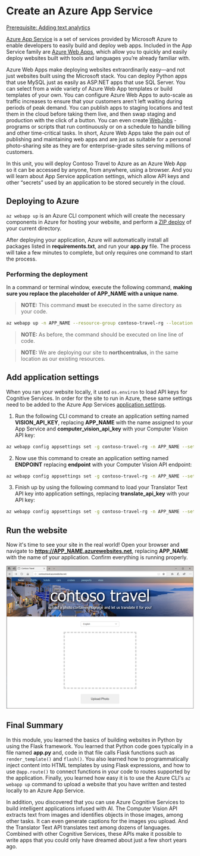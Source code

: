 # Create an Azure App Service

[Prerequisite: Adding text analytics](text-analytics.md)

[Azure App Service](https://azure.microsoft.com/en-us/documentation/articles/app-service-value-prop-what-is/) is a set of services provided by Microsoft Azure to enable developers to easily build and deploy web apps. Included in the App Service family are [Azure Web Apps](https://azure.microsoft.com/en-us/documentation/articles/app-service-web-overview/), which allow you to quickly and easily deploy websites built with tools and languages you’re already familiar with.

Azure Web Apps make deploying websites extraordinarily easy—and not just websites built using the Microsoft stack. You can deploy Python apps that use MySQL just as easily as ASP.NET apps that use SQL Server. You can select from a wide variety of Azure Web App templates or build templates of your own. You can configure Azure Web Apps to auto-scale as traffic increases to ensure that your customers aren’t left waiting during periods of peak demand. You can publish apps to staging locations and test them in the cloud before taking them live, and then swap staging and production with the click of a button. You can even create [WebJobs](https://docs.microsoft.com/azure/app-service/webjobs-create) - programs or scripts that run continuously or on a schedule to handle billing and other time-critical tasks. In short, Azure Web Apps take the pain out of publishing and maintaining web apps and are just as suitable for a personal photo-sharing site as they are for enterprise-grade sites serving millions of customers.

In this unit, you will deploy Contoso Travel to Azure as an Azure Web App so it can be accessed by anyone, from anywhere, using a browser. And you will learn about App Service application settings, which allow API keys and other “secrets” used by an application to be stored securely in the cloud.

## Deploying to Azure

`az webapp up` is an Azure CLI component which will create the necessary components in Azure for hosting your website, and perform a [ZIP deploy](https://docs.microsoft.com/en-us/azure/app-service/deploy-zip) of your current directory.

After deploying your application, Azure will automatically install all packages listed in **requirements.txt**, and run your **app.py** file. The process will take a few minutes to complete, but only requires one command to start the process.

### Performing the deployment

In a command or terminal window, execute the following command, **making sure you replace the placeholder of APP_NAME with a unique name**.

> **NOTE:** This command **must** be executed in the same directory as your code.

``` bash
az webapp up -n APP_NAME --resource-group contoso-travel-rg --location northcentralus
```

> **NOTE:** As before, the command should be executed on line line of code.

> **NOTE:** We are deploying our site to **northcentralus**, in the same location as our existing resources.

## Add application settings

When you ran your website locally, it used `os.environ` to load API keys for Cognitive Services. In order for the site to run in Azure, these same settings need to be added to the Azure App Services [application settings](https://docs.microsoft.com/azure/app-service/configure-common).

1. Run the following CLI command to create an application setting named **VISION_API_KEY**, replacing **APP_NAME** with the name assigned to your App Service and **computer_vision_api_key** with your Computer Vision API key:

``` bash
az webapp config appsettings set -g contoso-travel-rg -n APP_NAME --settings VISION_KEY=computer_vision_api_key
```

2. Now use this command to create an application setting named **ENDPOINT** replacing **endpoint** with your Computer Vision API endpoint:

``` bash
az webapp config appsettings set -g contoso-travel-rg -n APP_NAME --settings ENDPOINT=endpoint
```

3. Finish up by using the following command to load your Translator Text API key into application settings, replacing **translate_api_key** with your API key:

``` bash
az webapp config appsettings set -g contoso-travel-rg -n APP_NAME --settings TRANSLATE_API_KEY=translate_api_key
```

## Run the website

Now it's time to see your site in the real world! Open your browser and navigate to **https://APP_NAME.azurewebsites.net**, replacing **APP_NAME** with the name of your application. Confirm everything is running properly.

![Screenshot of application deployed](../images/vision_deployed.png)

## Final Summary

In this module, you learned the basics of building websites in Python by using the Flask framework. You learned that Python code goes typically in a file named **app.py** and, code in that file calls Flask functions such as `render_template()` and `flash()`. You also learned how to programmatically inject content into HTML templates by using Flask expressions, and how to use `@app.route()` to connect functions in your code to routes supported by the application. Finally, you learned how easy it is to use the Azure CLI's `az webapp up` command to upload a website that you have written and tested locally to an Azure App Service.

In addition, you discovered that you can use Azure Cognitive Services to build intelligent applications infused with AI. The Computer Vision API extracts text from images and identifies objects in those images, among other tasks. It can even generate captions for the images you upload. And the Translator Text API translates text among dozens of languages. Combined with other Cognitive Services, these APIs make it possible to write apps that you could only have dreamed about just a few short years ago.
